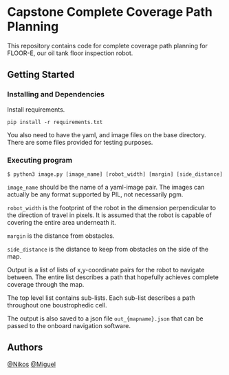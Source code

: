 # Capstone Complete Coverage Path Planning

This repository contains code for complete coverage path planning for FLOOR-E, our oil tank floor inspection robot.

## Getting Started

### Installing and Dependencies

Install requirements.

```
pip install -r requirements.txt
```

You also need to have the yaml, and image files on the base directory. There are some files provided for testing purposes.

### Executing program

```
$ python3 image.py [image_name] [robot_width] [margin] [side_distance]
```

`image_name` should be the name of a yaml-image pair. The images can actually be any format supported by PIL, not necessarily pgm.

`robot_width` is the footprint of the robot in the dimension perpendicular to the direction of travel in pixels. It is assumed that the robot is capable of covering the entire area underneath it.

`margin` is the distance from obstacles.

`side_distance` is the distance to keep from obstacles on the side of the map.

Output is a list of lists of x,y-coordinate pairs for the robot to navigate between. The entire list describes a path that hopefully achieves complete coverage through the map.

The top level list contains sub-lists. Each sub-list describes a path throughout one boustrophedic cell.

The output is also saved to a json file `out_{mapname}.json` that can be passed to the onboard navigation software.

## Authors

[@Nikos](https://github.com/nik0sc)
[@Miguel](https://github.com/migsquizon)